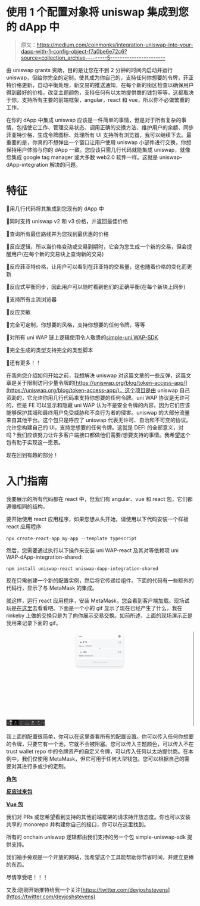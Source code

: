 # 使用 1 个配置对象将 uniswap 集成到您的 dApp 中

> 原文：<https://medium.com/coinmonks/integration-uniswap-into-your-dapp-with-1-config-object-f7a0be6e72c6?source=collection_archive---------5----------------------->

由 uniswap grants 资助，目的是让您在不到 2 分钟的时间内启动并运行 uniswap，但给你完全的定制，使其成为你自己的，支持任何你想要的令牌，菲亚特价格更新，自动平衡处理，新交易的推送通知，在每个新的街区检查以确保用户得到最好的价格，改变主题颜色，支持任何有以太坊提供商的钱包等等，这都取决于你。支持所有主要的前端框架，angular，react 和 vue，所以你不必做繁重的工作。

在你的 dApp 中集成 uniswap 应该是一件简单的事情，但是对于所有复杂的事情，包括使它工作、管理交易状态、调用正确的交换方法、维护用户的余额、同步菲亚特价格、生成令牌图标、处理所有 UI 支持所有浏览器，我可以继续下去。最重要的是，你真的不想弹出一个窗口让用户使用 uniswap 小部件进行交换，你想保持用户体验与你的 dApp 一致。您应该只需几行代码就能集成 uniswap，就像您集成 google tag manager 或大多数 web2.0 软件一样。这就是 uniswap-dApp-integration 解决的问题。

# 特征

🚀用几行代码将其集成到您现有的 dApp 中

🚀同时支持 uniswap v2 和 v3 价格，并返回最佳价格

🚀查询所有最佳路线并为您找到最优惠的价格

🚀反应逻辑，所以当价格变动或交易到期时，它会为您生成一个新的交易，但会提醒用户(在每个新的交易块上查询新的交易)

🚀反应菲亚特价格，让用户可以看到在菲亚特的交易量，这也随着价格的变化而更新

🚀反应式平衡同步，因此用户可以随时看到他们的正确平衡(在每个新块上同步)

🚀支持所有主流浏览器

🚀反应灵敏

🚀完全可定制，你想要的风格，支持你想要的任何令牌，等等

🚀对所有 uni WAP 链上逻辑使用令人敬畏的[simple-uni WAP-SDK](https://github.com/uniswap-integration/simple-uniswap-sdk)

🚀完全生成的类型支持完全的类型脚本

🚀还有更多！！

在我向您介绍如何开始之前，我想解决 uniswap 对这篇文章的一些反弹，这篇文章是关于限制访问少量令牌的[https://uniswap.org/blog/token-access-app/](https://uniswap.org/blog/token-access-app/)。这个项目是由 uniswap 自己资助的，它允许你用几行代码来支持你想要的任何令牌。uni WAP 协议是无许可的，但是 FE 可以显示和隐藏 uni WAP 认为不是安全令牌的内容，因为它们应该能够保护其域和最终用户免受威胁和不良行为者的侵害。uniswap 的大部分流量来自其他平台。这个包只是呼应了 uniswap 代表无许可、自治和不可变的协议。允许您构建自己的 UI，支持您想要的任何令牌。这就是 DEFI 的全部意义，对吗？我们应该努力让许多客户端接口都做他们需要/想要支持的事情。我希望这个包有助于实现这一愿景。

现在回到有趣的部分！

# 入门指南

我要展示的所有代码都在 react 中，但我们有 angular、vue 和 react 包，它们都遵循相同的结构。

要开始使用 react 应用程序，如果您想从头开始，请使用以下代码安装一个样板 react 应用程序:

```
npx create-react-app my-app --template typescript
```

然后，您需要通过执行以下操作来安装 uni WAP-react 及其对等依赖项 uni WAP-dApp-integration-shared:

```
npm install uniswap-react uniswap-dapp-integration-shared
```

现在只需创建一个新的配置实例，然后将它传递给组件。下面的代码有一些额外的代码行，显示了与 MetaMask 的集成。

就这样，运行 react 应用程序，安装 MetaMask，您会看到客户端加载。现场试玩是[在这里](https://uniswap-dapp-integration.netlify.app/)去看看吧。下面是一个小的 gif 显示了现在已经产生了什么，我在 rinkeby 上做的交换只是为了向你展示交易交换。如前所述，上面的现场演示正是我用来记录下面的 gif。

![](img/1557ed4be69483937f427fb50e716662.png)

我上面的配置很简单，你可以在这里查看所有的配置设置。你可以传入任何你想要的令牌，只要它有一个池，它就不会被阻塞。您可以传入主题颜色，可以传入不在 trust wallet repo 中的令牌资产的自定义令牌，可以传入任何以太坊提供商。在本例中，我们仅使用 MetaMask，但它可用于任何大型钱包。您可以根据自己的需要对其进行多或少的定制。

[**角包**](https://github.com/uniswap-integration/uniswap-dapp-integration-monorepo/tree/master/angular)

[**反应过来包**](https://github.com/uniswap-integration/uniswap-dapp-integration-monorepo/tree/master/react-package)

[**Vue 包**](https://github.com/uniswap-integration/uniswap-dapp-integration-monorepo/tree/master/vue)

我们对 PRs 或您希望看到支持的其他前端框架的请求持开放态度。你也可以安装共享的 monorepo 并构建你自己的接口，你可以在这里找到。

所有的 onchain uniswap 逻辑都由我们支持的另一个包 simple-uniswap-sdk 提供支持。

我们袖手旁观是一个开放的网站，我希望这个工具能帮助你节省时间，并建立更棒的东西。

尽情享受吧！！！

又及:刚刚开始推特给我一个关注[https://twitter.com/devjoshstevens](https://twitter.com/devjoshstevens)